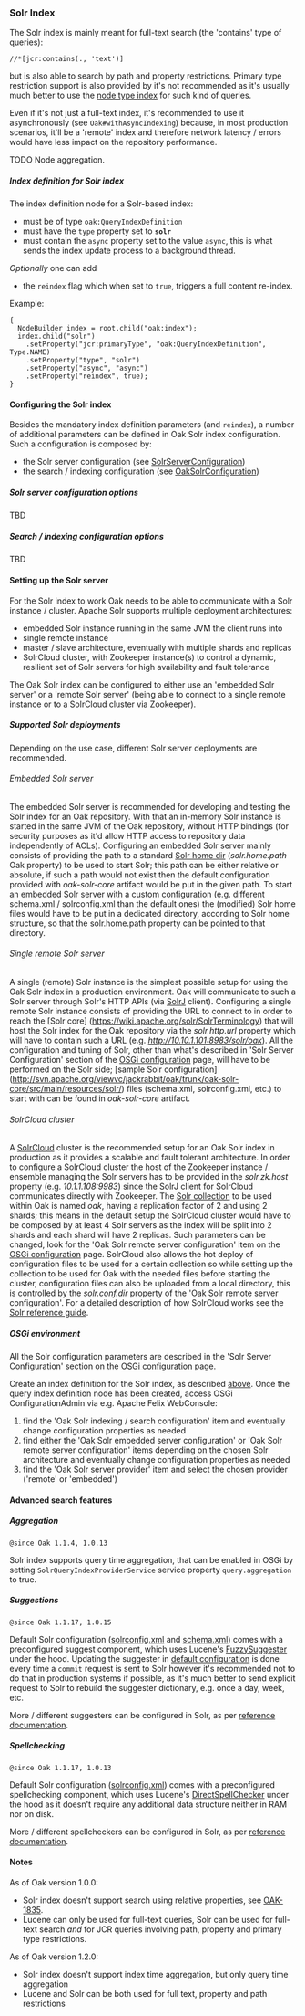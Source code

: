 <!--
   Licensed to the Apache Software Foundation (ASF) under one or more
   contributor license agreements.  See the NOTICE file distributed with
   this work for additional information regarding copyright ownership.
   The ASF licenses this file to You under the Apache License, Version 2.0
   (the "License"); you may not use this file except in compliance with
   the License.  You may obtain a copy of the License at

       http://www.apache.org/licenses/LICENSE-2.0

   Unless required by applicable law or agreed to in writing, software
   distributed under the License is distributed on an "AS IS" BASIS,
   WITHOUT WARRANTIES OR CONDITIONS OF ANY KIND, either express or implied.
   See the License for the specific language governing permissions and
   limitations under the License.
  -->
  
### Solr Index

The Solr index is mainly meant for full-text search (the 'contains' type of queries):

    //*[jcr:contains(., 'text')]

but is also able to search by path and property restrictions.
Primary type restriction support is also provided by it's not recommended as it's usually much better to use the [node type 
index](query.html#The_Node_Type_Index) for such kind of queries.

Even if it's not just a full-text index, it's recommended to use it asynchronously (see `Oak#withAsyncIndexing`)
because, in most production scenarios, it'll be a 'remote' index and therefore network latency / errors would 
have less impact on the repository performance.

TODO Node aggregation.

##### Index definition for Solr index
<a name="solr-index-definition"></a>
The index definition node for a Solr-based index:

 * must be of type `oak:QueryIndexDefinition`
 * must have the `type` property set to __`solr`__
 * must contain the `async` property set to the value `async`, this is what sends the index update process to a background thread.

_Optionally_ one can add

 * the `reindex` flag which when set to `true`, triggers a full content re-index.

Example:

    {
      NodeBuilder index = root.child("oak:index");
      index.child("solr")
        .setProperty("jcr:primaryType", "oak:QueryIndexDefinition", Type.NAME)
        .setProperty("type", "solr")
        .setProperty("async", "async")
        .setProperty("reindex", true);
    }
    
#### Configuring the Solr index

Besides the mandatory index definition parameters (and `reindex`), a number of additional parameters can be defined in 
 Oak Solr index configuration.
Such a configuration is composed by:

 - the Solr server configuration (see [SolrServerConfiguration](http://jackrabbit.apache.org/oak/docs/apidocs/org/apache/jackrabbit/oak/plugins/index/solr/configuration/SolrServerConfiguration.html))
 - the search / indexing configuration (see [OakSolrConfiguration](http://jackrabbit.apache.org/oak/docs/apidocs/org/apache/jackrabbit/oak/plugins/index/solr/configuration/OakSolrConfiguration.html))
 
##### Solr server configuration options

TBD

##### Search / indexing configuration options

TBD
    
#### Setting up the Solr server
For the Solr index to work Oak needs to be able to communicate with a Solr instance / cluster.
Apache Solr supports multiple deployment architectures: 

 * embedded Solr instance running in the same JVM the client runs into
 * single remote instance
 * master / slave architecture, eventually with multiple shards and replicas
 * SolrCloud cluster, with Zookeeper instance(s) to control a dynamic, resilient set of Solr servers for high 
 availability and fault tolerance

The Oak Solr index can be configured to either use an 'embedded Solr server' or a 'remote Solr server' (being able to 
connect to a single remote instance or to a SolrCloud cluster via Zookeeper).

##### Supported Solr deployments
Depending on the use case, different Solr server deployments are recommended.

###### Embedded Solr server
The embedded Solr server is recommended for developing and testing the Solr index for an Oak repository. With that an 
in-memory Solr instance is started in the same JVM of the Oak repository, without HTTP bindings (for security purposes 
as it'd allow HTTP access to repository data independently of ACLs). 
Configuring an embedded Solr server mainly consists of providing the path to a standard [Solr home dir](https://wiki.apache.org/solr/SolrTerminology) 
(_solr.home.path_ Oak property) to be used to start Solr; this path can be either relative or absolute, if such a path 
would not exist then the default configuration provided with _oak-solr-core_ artifact would be put in the given path.
To start an embedded Solr server with a custom configuration (e.g. different schema.xml / solrconfig.xml than the default
 ones) the (modified) Solr home files would have to be put in a dedicated directory, according to Solr home structure, so 
 that the solr.home.path property can be pointed to that directory.

###### Single remote Solr server
A single (remote) Solr instance is the simplest possible setup for using the Oak Solr index in a production environment. 
Oak will communicate to such a Solr server through Solr's HTTP APIs (via [SolrJ](http://wiki.apache.org/solr/Solrj) client).
Configuring a single remote Solr instance consists of providing the URL to connect to in order to reach the [Solr core]
(https://wiki.apache.org/solr/SolrTerminology) that will host the Solr index for the Oak repository via the _solr.http.url_
 property which will have to contain such a URL (e.g. _http://10.10.1.101:8983/solr/oak_). 
All the configuration and tuning of Solr, other than what's described in 'Solr Server Configuration' section of the [OSGi 
configuration](osgi_config.html) page, will have to be performed on the Solr side; [sample Solr configuration]
 (http://svn.apache.org/viewvc/jackrabbit/oak/trunk/oak-solr-core/src/main/resources/solr/) files (schema.xml, 
 solrconfig.xml, etc.) to start with can be found in _oak-solr-core_ artifact.

###### SolrCloud cluster
A [SolrCloud](https://cwiki.apache.org/confluence/display/solr/SolrCloud) cluster is the recommended setup for an Oak 
Solr index in production as it provides a scalable and fault tolerant architecture.
In order to configure a SolrCloud cluster the host of the Zookeeper instance / ensemble managing the Solr servers has 
to be provided in the _solr.zk.host_ property (e.g. _10.1.1.108:9983_) since the SolrJ client for SolrCloud communicates 
directly with Zookeeper.
The [Solr collection](https://wiki.apache.org/solr/SolrTerminology) to be used within Oak is named _oak_, having a replication
 factor of 2 and using 2 shards; this means in the default setup the SolrCloud cluster would have to be composed by at 
 least 4 Solr servers as the index will be split into 2 shards and each shard will have 2 replicas. Such parameters can 
 be changed, look for the 'Oak Solr remote server configuration' item on the [OSGi configuration](osgi_config.html) page.
SolrCloud also allows the hot deploy of configuration files to be used for a certain collection so while setting up the 
 collection to be used for Oak with the needed files before starting the cluster, configuration files can also be uploaded 
 from a local directory, this is controlled by the _solr.conf.dir_ property of the 'Oak Solr remote server configuration'.
For a detailed description of how SolrCloud works see the [Solr reference guide](https://cwiki.apache.org/confluence/display/solr/SolrCloud).

##### OSGi environment
All the Solr configuration parameters are described in the 'Solr Server Configuration' section on the 
[OSGi configuration](osgi_config.html) page.

Create an index definition for the Solr index, as described [above](#solr-index-definition).
Once the query index definition node has been created, access OSGi ConfigurationAdmin via e.g. Apache Felix WebConsole:

 1. find the 'Oak Solr indexing / search configuration' item and eventually change configuration properties as needed
 2. find either the 'Oak Solr embedded server configuration' or 'Oak Solr remote server configuration' items depending 
 on the chosen Solr architecture and eventually change configuration properties as needed
 3. find the 'Oak Solr server provider' item and select the chosen provider ('remote' or 'embedded') 

#### Advanced search features

##### Aggregation

`@since Oak 1.1.4, 1.0.13`

Solr index supports query time aggregation, that can be enabled in OSGi by setting `SolrQueryIndexProviderService` service 
property `query.aggregation` to true.       
       
##### Suggestions

`@since Oak 1.1.17, 1.0.15`

Default Solr configuration ([solrconfig.xml](https://github.com/apache/jackrabbit-oak/blob/trunk/oak-solr-core/src/main/resources/solr/oak/conf/solrconfig.xml#L1102) 
and [schema.xml](https://github.com/apache/jackrabbit-oak/blob/trunk/oak-solr-core/src/main/resources/solr/oak/conf/schema.xml#L119)) 
comes with a preconfigured suggest component, which uses Lucene's [FuzzySuggester](https://lucene.apache.org/core/4_7_0/suggest/org/apache/lucene/search/suggest/analyzing/FuzzySuggester.html)
under the hood. Updating the suggester in [default configuration](https://github.com/apache/jackrabbit-oak/blob/trunk/oak-solr-core/src/main/resources/solr/oak/conf/solrconfig.xml#L1110) 
is done every time a `commit` request is sent to Solr however it's recommended not to do that in production systems if possible, 
as it's much better to send explicit request to Solr to rebuild the suggester dictionary, e.g. once a day, week, etc.

More / different suggesters can be configured in Solr, as per [reference documentation](https://cwiki.apache.org/confluence/display/solr/Suggester).

##### Spellchecking

`@since Oak 1.1.17, 1.0.13`

Default Solr configuration ([solrconfig.xml](https://github.com/apache/jackrabbit-oak/blob/trunk/oak-solr-core/src/main/resources/solr/oak/conf/solrconfig.xml#L1177)) 
comes with a preconfigured spellchecking component, which uses Lucene's [DirectSpellChecker](http://lucene.apache.org/core/4_7_0/suggest/org/apache/lucene/search/spell/DirectSpellChecker.html)
under the hood as it doesn't require any additional data structure neither in RAM nor on disk.

More / different spellcheckers can be configured in Solr, as per [reference documentation](https://cwiki.apache.org/confluence/display/solr/Spell+Checking).

#### Notes
As of Oak version 1.0.0:

 * Solr index doesn't support search using relative properties, see [OAK-1835](https://issues.apache.org/jira/browse/OAK-1835).
 * Lucene can only be used for full-text queries, Solr can be used for full-text search _and_ for JCR queries involving
path, property and primary type restrictions.

As of Oak version 1.2.0:

 * Solr index doesn't support index time aggregation, but only query time aggregation
 * Lucene and Solr can be both used for full text, property and path restrictions

